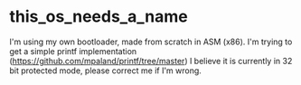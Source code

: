 # this_os_needs_a_name
I'm using my own bootloader, made from scratch in ASM (x86). I'm trying to get a simple printf implementation (https://github.com/mpaland/printf/tree/master)
I believe it is currently in 32 bit protected mode, please correct me if I'm wrong.
